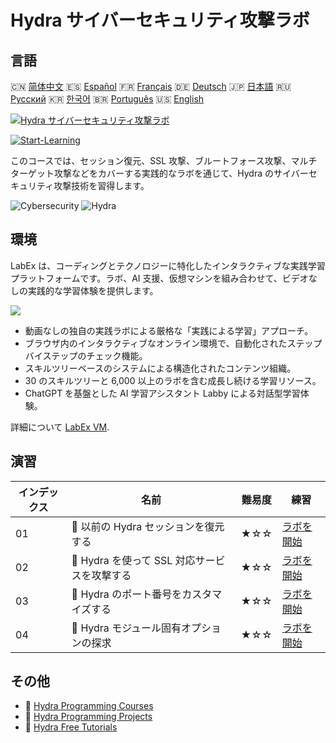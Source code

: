 # Hydra サイバーセキュリティ攻撃ラボ

## 言語

🇨🇳 [简体中文](README_zh.md) 🇪🇸 [Español](README_es.md) 🇫🇷 [Français](README_fr.md) 🇩🇪 [Deutsch](README_de.md) 🇯🇵 [日本語](README_ja.md) 🇷🇺 [Русский](README_ru.md) 🇰🇷 [한국어](README_ko.md) 🇧🇷 [Português](README_pt.md) 🇺🇸 [English](README.md) 

[![Hydra サイバーセキュリティ攻撃ラボ](https://cover-creator.labex.io/hydra-cybersecurity-attack-labs.png?lang=ja)](https://labex.io/ja/courses/hydra-cybersecurity-attack-labs)

[![Start-Learning](https://img.shields.io/badge/Start-Learning-whitesmoke?style=for-the-badge)](https://labex.io/ja/courses/hydra-cybersecurity-attack-labs)

このコースでは、セッション復元、SSL 攻撃、ブルートフォース攻撃、マルチターゲット攻撃などをカバーする実践的なラボを通じて、Hydra のサイバーセキュリティ攻撃技術を習得します。

![Cybersecurity](https://img.shields.io/badge/Cybersecurity-whitesmoke?style=for-the-badge&logo=cybersecurity)
![Hydra](https://img.shields.io/badge/Hydra-whitesmoke?style=for-the-badge&logo=hydra)


## 環境

LabEx は、コーディングとテクノロジーに特化したインタラクティブな実践学習プラットフォームです。ラボ、AI 支援、仮想マシンを組み合わせて、ビデオなしの実践的な学習体験を提供します。

![](https://tutorial-screenshot.getvm.io/images/vm-1725247253.png)

- 動画なしの独自の実践ラボによる厳格な「実践による学習」アプローチ。
- ブラウザ内のインタラクティブなオンライン環境で、自動化されたステップバイステップのチェック機能。
- スキルツリーベースのシステムによる構造化されたコンテンツ組織。
- 30 のスキルツリーと 6,000 以上のラボを含む成長し続ける学習リソース。
- ChatGPT を基盤とした AI 学習アシスタント Labby による対話型学習体験。

詳細について [LabEx VM](https://support.labex.io/using-labex/virtual-machine).

## 演習

|   インデックス | 名前                                         | 難易度   | 練習                                                                                                                       |
|----------------|----------------------------------------------|----------|----------------------------------------------------------------------------------------------------------------------------|
|             01 | 📖 以前の Hydra セッションを復元する         | ★☆☆      | <a target='_blank' href='https://labex.io/ja/tutorials/hydra-restore-a-previous-hydra-session-550772'>ラボを開始</a>       |
|             02 | 📖 Hydra を使って SSL 対応サービスを攻撃する | ★☆☆      | <a target='_blank' href='https://labex.io/ja/tutorials/hydra-attack-ssl-enabled-services-with-hydra-550762'>ラボを開始</a> |
|             03 | 📖 Hydra のポート番号をカスタマイズする      | ★☆☆      | <a target='_blank' href='https://labex.io/ja/tutorials/hydra-customize-hydra-port-numbers-550765'>ラボを開始</a>           |
|             04 | 📖 Hydra モジュール固有オプションの探求      | ★☆☆      | <a target='_blank' href='https://labex.io/ja/tutorials/hydra-explore-hydra-module-specific-options-550767'>ラボを開始</a>  |

## その他

- 🔗 [Hydra Programming Courses](https://github.com/labex-labs/awesome-programming-courses)
- 🔗 [Hydra Programming Projects](https://github.com/labex-labs/awesome-programming-projects)
- 🔗 [Hydra Free Tutorials](https://github.com/labex-labs/hydra-free-tutorials)

